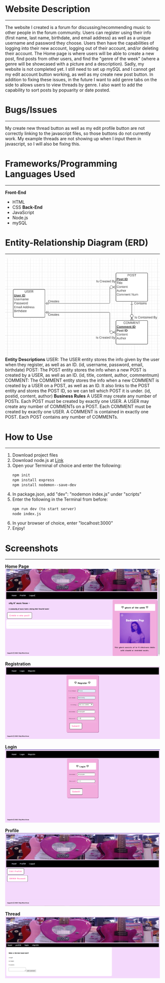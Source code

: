 # Website Description
***
The website I created is a forum for discussing/recommending music to other people in the forum community.
Users can register using their info (first name, last name, birthdate, and email address) as well as a unique username and password they choose. Users then have the capabilities of logging into their new account, logging out of their account, and/or deleting their account.
The Home page is where users will be able to create a new post, find posts from other users, and find the "genre of the week" (where a genre will be showcased with a picture and a description).
Sadly, my website is not completed yet. I still need to set up mySQL and I cannot get my edit account button working, as well as my create new post button. In addition to fixing these issues, in the future I want to add genre tabs on the side to allows users to view threads by genre. I also want to add the capability to sort posts by popuarity or date posted.

# Bugs/Issues
***
My create new thread button as well as my edit profile button are not correctly linking to the javascript files, so those buttons do not currently work.
My example threads are not showing up when I input them in javascript, so I will also be fixing this.

# Frameworks/Programming Languages Used
***
**Front-End**
* HTML
* CSS
**Back-End**
* JavaScript
* Node.js
* mySQL

# Entity-Relationship Diagram (ERD)
***
![Image](ERD.png)	
**Entity Descriptions**
USER: The USER entity stores the info given by the user when they register, as well as an ID.
(id, username, password, email, birthdate)
POST: The POST entity stores the info when a new POST is created by a USER, as well as an ID.
(id, title, content, author, commentnum)
COMMENT: The COMMENT entity stores the info when a new COMMENT is created by a USER on a POST, as well as an ID. It also links to the POST entity and stores the POST ID, so we can tell which POST it is under.
(id, postid, content, author)
**Business Rules**
A USER may create any number of POSTs. Each POST must be created by exactly one USER.
A USER may create any number of COMMENTs on a POST. Each COMMENT must be created by exactly one USER.
A COMMENT is contained in exactly one POST. Each POST contains any number of COMMENTs.

# How to Use
***
1. Download project files
2. Download node.js at [Link](https://nodejs.dev/download/)
3. Open your Terminal of choice and enter the following:
    ```
    npm init
    npm install express
    npm install nodemon--save-dev
4. In package.json, add "dev": "nodemon index.js” under "scripts"
5. Enter the following in the Terminal from before:
    ```
    npm run dev (to start server)
    node index.js
    ```
6. In your browser of choice, enter "localhost:3000"
7. Enjoy!

# Screenshots
***
**Home Page**
![Image](homepage.PNG)

**Registration**
![Image](register.PNG)

**Login**
![Image](login.PNG)

**Profile**
![Image](profile.PNG)

**Thread**
![Image](thread.PNG)